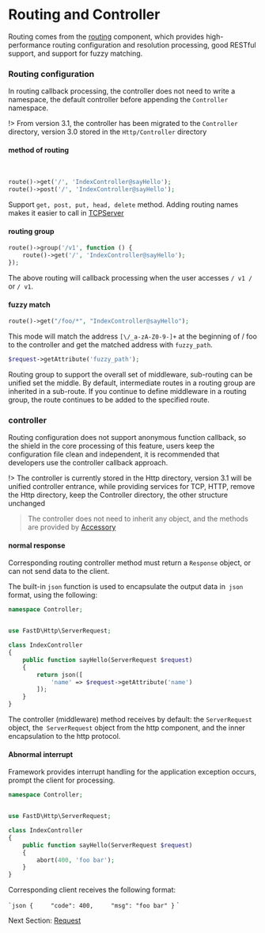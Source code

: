 # Routing and Controller

Routing comes from the [routing](https://github.com/JanHuang/routing) component, which provides high-performance routing configuration and resolution processing, good RESTful support, and support for fuzzy matching.

### Routing configuration

In routing callback processing, the controller does not need to write a namespace, the default controller before appending the `Controller` namespace.

!> From version 3.1, the controller has been migrated to the `Controller` directory, version 3.0 stored in the `Http/Controller` directory

#### method of routing
 
```php
route()->get('/', 'IndexController@sayHello');
route()->post('/', 'IndexController@sayHello');
```

Support `get, post, put, head, delete` method. Adding routing names makes it easier to call in [TCPServer](en-us3.2/swoole/8-1-swoole-server.md)

#### routing group

```php
route()->group('/v1', function () {
    route()->get('/', 'IndexController@sayHello');
});
```

The above routing will callback processing when the user accesses `/ v1 /` or `/ v1`.

#### fuzzy match

```php
route()->get("/foo/*", "IndexController@sayHello");
```

This mode will match the address `[\/_a-zA-Z0-9-]+` at the beginning of / foo to the controller and get the matched address with `fuzzy_path`.

```php
$request->getAttribute('fuzzy_path');
```

Routing group to support the overall set of middleware, sub-routing can be unified set the middle. By default, intermediate routes in a routing group are inherited in a sub-route. If you continue to define middleware in a routing group, the route continues to be added to the specified route.

### controller

Routing configuration does not support anonymous function callback, so the shield in the core processing of this feature, users keep the configuration file clean and independent, it is recommended that developers use the controller callback approach.

!> The controller is currently stored in the Http directory, version 3.1 will be unified controller entrance, while providing services for TCP, HTTP, remove the Http directory, keep the Controller directory, the other structure unchanged

> The controller does not need to inherit any object, and the methods are provided by [Accessory](en-us/3.2/advanced/3-2-helpers.md)

#### normal response

Corresponding routing controller method must return a `Response` object, or can not send data to the client.

The built-in `json` function is used to encapsulate the output data in` json` format, using the following:

```php
namespace Controller;


use FastD\Http\ServerRequest;

class IndexController
{
    public function sayHello(ServerRequest $request)
    {
        return json([
            'name' => $request->getAttribute('name')
        ]);
    }
}
```

The controller (middleware) method receives by default: the `ServerRequest` object, the` ServerRequest` object from the http component, and the inner encapsulation to the http protocol.

#### Abnormal interrupt

Framework provides interrupt handling for the application exception occurs, prompt the client for processing.

```php
namespace Controller;


use FastD\Http\ServerRequest;

class IndexController
{
    public function sayHello(ServerRequest $request)
    {
        abort(400, 'foo bar');
    }
}
```

Corresponding client receives the following format:

`` `json
{
    "code": 400,
    "msg": "foo bar"
}
`` `

Next Section: [Request](en-us/3.2/basic/2-3-request-handling.md)